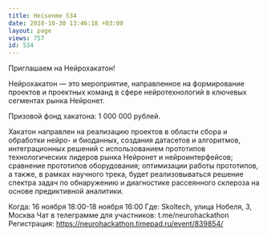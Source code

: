 ```yaml
---
title: Heisenme 534
date: 2018-10-30 13:46:18 +03:00
layout: page
views: 757
id: 534
---
```


Приглашаем на Нейрохакатон!

Нейрохакатон — это мероприятие, направленное на формирование проектов и проектных команд в сфере нейротехнологий в ключевых сегментах рынка Нейронет. 

Призовой фонд хакатона: 1 000 000 рублей. 

Хакатон направлен на реализацию проектов в области сбора и обработки нейро- и биоданных, создания датасетов и алгоритмов, интеграционных решений с использованием прототипов технологических лидеров рынка Нейронет и нейроинтерфейсов; сравнение прототипов оборудования; оптимизации работы прототипов, а также, в рамках научного трека, будет реализовываться решение спектра задач по обнаружению и диагностике рассеянного склероза на основе предиктивной аналитики. 

Когда: 16 ноября 18:00-18 ноября 16:00 
Где: Skoltech, улица Нобеля, 3, Москва 
Чат в телеграмме для участников: t.me/neurohackathon 
Регистрация: https://neurohackathon.timepad.ru/event/839854/


